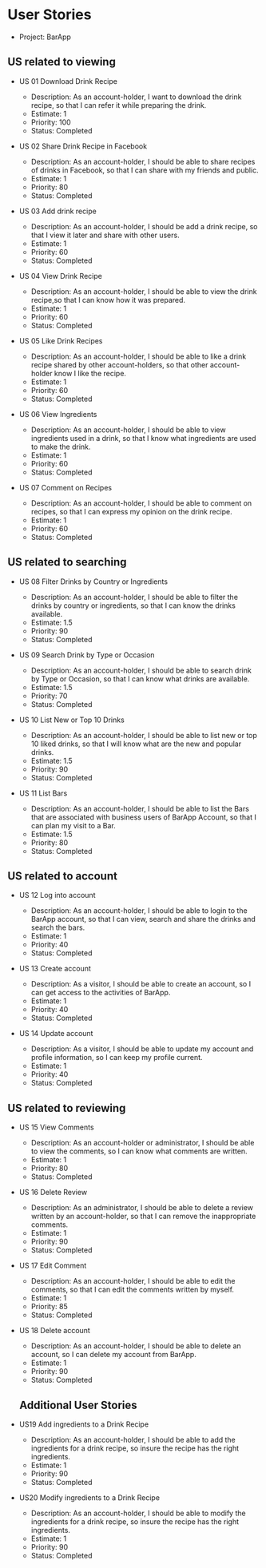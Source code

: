 # User Stories

- Project: BarApp

## US related to viewing

- US 01 Download Drink Recipe
  - Description: As an account-holder, I want to download the drink recipe, so that I can refer it while preparing the drink.
  - Estimate: 1
  - Priority: 100
  - Status: Completed

- US 02 Share Drink Recipe in Facebook
  - Description: As an account-holder, I should be able to share recipes of drinks in Facebook, so that I can share with my friends and public.
  - Estimate: 1
  - Priority: 80
  - Status: Completed
 
- US 03 Add drink recipe
  - Description: As an account-holder, I should be add a drink recipe, so that I view it later and share with other users.
  - Estimate: 1
  - Priority: 60
  - Status: Completed
 
- US 04 View Drink Recipe
  - Description: As an account-holder, I should be able to view the drink recipe,so that I can know how it was prepared.
  - Estimate: 1
  - Priority: 60
  - Status: Completed
 
- US 05 Like Drink Recipes
  - Description: As an account-holder, I should be able to like a drink recipe shared by other account-holders, so that other account-holder know I like the recipe.
  - Estimate: 1
  - Priority: 60
  - Status: Completed
 
- US 06 View Ingredients
  - Description: As an account-holder, I should be able to view ingredients used in a drink, so that I know what ingredients are used to make the drink.
  - Estimate: 1
  - Priority: 60
  - Status: Completed
 
- US 07 Comment on Recipes
  - Description: As an account-holder, I should be able to comment on recipes, so that I can express my opinion on the drink recipe.
  - Estimate: 1
  - Priority: 60
  - Status: Completed
 
## US related to searching
 
- US 08 Filter Drinks by Country or Ingredients
  - Description: As an account-holder, I should be able to filter the drinks by country or ingredients, so that I can know the drinks available.
  - Estimate: 1.5
  - Priority: 90
  - Status: Completed
 
- US 09 Search Drink by Type or Occasion
  - Description: As an account-holder, I should be able to search drink by Type or Occasion, so that I can know what drinks are available.
  - Estimate: 1.5
  - Priority: 70
  - Status: Completed
 
- US 10 List New or Top 10 Drinks
  - Description: As an account-holder, I should be able to list new or top 10 liked drinks, so that I will know what are the new and popular drinks.
  - Estimate: 1.5
  - Priority: 90
  - Status: Completed
 
- US 11 List Bars
  - Description: As an account-holder, I should be able to list the Bars that are associated with business users of BarApp Account, so that I can plan my visit to a Bar.
  - Estimate: 1.5
  - Priority: 80
  - Status: Completed
 
## US related to account
 
- US 12 Log into account
  - Description: As an account-holder, I should be able to login to the BarApp account, so that I can view, search and share the drinks and search the bars.
  - Estimate: 1
  - Priority: 40
  - Status: Completed
 
- US 13 Create account
  - Description: As a visitor, I should be able to create an account, so I can get access to the activities of BarApp.
  - Estimate: 1
  - Priority: 40
  - Status: Completed

- US 14 Update account
  - Description: As a visitor, I should be able to update my account and profile information, so I can keep my profile current.
  - Estimate: 1
  - Priority: 40
  - Status: Completed


## US related to reviewing
 
- US 15 View Comments
  - Description: As an account-holder or administrator, I should be able to view the comments, so I can know what comments are written.
  - Estimate: 1
  - Priority: 80
  - Status: Completed
 
- US 16 Delete Review
  - Description: As an administrator, I should be able to delete a review written by an account-holder, so that I can remove the inappropriate comments.
  - Estimate: 1
  - Priority: 90
  - Status: Completed
  
- US 17 Edit Comment
  - Description: As an account-holder, I should be able to edit the comments, so that I can edit the comments written by myself.
  - Estimate: 1
  - Priority: 85
  - Status: Completed

- US 18 Delete account
  - Description: As an account-holder, I should be able to delete an account, so I can delete my account from BarApp.
  - Estimate: 1
  - Priority: 90
  - Status: Completed  
  
  ## Additional User Stories
  
 - US19 Add ingredients to a Drink Recipe
   - Description: As an account-holder, I should be able to add the ingredients for a drink recipe, so insure the recipe has the right ingredients.
   - Estimate: 1
   - Priority: 90
   - Status: Completed  

- US20 Modify ingredients to a Drink Recipe
  - Description: As an account-holder, I should be able to modify the ingredients for a drink recipe, so insure the recipe has the right ingredients.
  - Estimate: 1
  - Priority: 90
  - Status: Completed  
